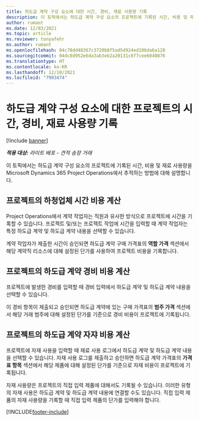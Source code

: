 ```yaml
---
title: 하도급 계약 구성 요소에 대한 시간, 경비, 재료 사용량 기록
description: 이 토픽에서는 하도급 계약 구성 요소의 프로젝트에 기록된 시간, 비용 및 재료 사용량을 Microsoft Dynamics 365 Project Operations에서 추적하는 방법에 대해 설명합니다.
author: rumant
ms.date: 12/03/2021
ms.topic: article
ms.reviewer: tonyafehr
ms.author: rumant
ms.openlocfilehash: 04c78dd48367c3720b8f5ad5d924ed106da6a128
ms.sourcegitcommit: 04dc8d952e6da3ab3eb2a20131c6f7cee6040876
ms.translationtype: HT
ms.contentlocale: ko-KR
ms.lasthandoff: 12/10/2021
ms.locfileid: "7903474"
---
```

# <a name="recording-time-expenses-and-material-usage-on-projects-for-subcontracted-components"></a>하도급 계약 구성 요소에 대한 프로젝트의 시간, 경비, 재료 사용량 기록

[!include [banner](../../includes/dataverse-preview.md)]

_**적용 대상:** 라이트 배포 - 견적 송장 거래_

이 토픽에서는 하도급 계약 구성 요소의 프로젝트에 기록된 시간, 비용 및 재료 사용량을 Microsoft Dynamics 365 Project Operations에서 추적하는 방법에 대해 설명합니다.

## <a name="costing-for-subcontractor-time-on-projects"></a>프로젝트의 하청업체 시간 비용 계산
Project Operations에서 계약 작업자는 직원과 유사한 방식으로 프로젝트에 시간을 기록할 수 있습니다. 프로젝트 및/또는 프로젝트 작업에 시간을 입력할 때 계약 작업자는 특정 하도급 계약 및 하도급 계약 내용을 선택할 수 있습니다.

계약 작업자가 제출한 시간이 승인되면 하도급 계약 구매 가격표의 **역할 가격** 섹션에서 해당 계약직 리소스에 대해 설정된 단가를 사용하여 프로젝트 비용을 기록합니다.

## <a name="costing-for-subcontracted-expenses-on-projects"></a>프로젝트의 하도급 계약 경비 비용 계산
프로젝트에 발생한 경비를 입력할 때 경비 입력에서 하도급 계약 및 하도급 계약 내용을 선택할 수 있습니다. 

이 경비 항목이 제출되고 승인되면 하도급 계약에 있는 구매 가격표의 **범주 가격** 섹션에서 해당 거래 범주에 대해 설정된 단가를 기준으로 경비 비용이 프로젝트에 기록됩니다.

## <a name="costing-for-subcontracted-materials-on-projects"></a>프로젝트의 하도급 계약 자쟈 비용 계산
프로젝트에 자재 사용을 입력할 때 재료 사용 로그에서 하도급 계약 및 하도급 계약 내용을 선택할 수 있습니다. 자재 사용 로그를 제출하고 승인하면 하도급 계약 가격표의 **가격표 항목** 섹션에서 해당 제품에 대해 설정된 단가를 기준으로 자재 비용이 프로젝트에 기록됩니다.

자재 사용량은 프로젝트의 직접 입력 제품에 대해서도 기록될 수 있습니다. 이러한 유형의 자재 사용은 하도급 계약 및 하도급 계약 내용에 연결할 수도 있습니다. 직접 입력 제품의 자재 사용량을 기록할 때 직접 입력 제품의 단가를 입력해야 합니다. 


[!INCLUDE[footer-include](../../includes/footer-banner.md)]
